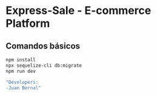 # Express-Sale - E-commerce Platform


## Comandos básicos

```bash
npm install
npx sequelize-cli db:migrate
npm run dev

"Developers:
-Juan Bernal"